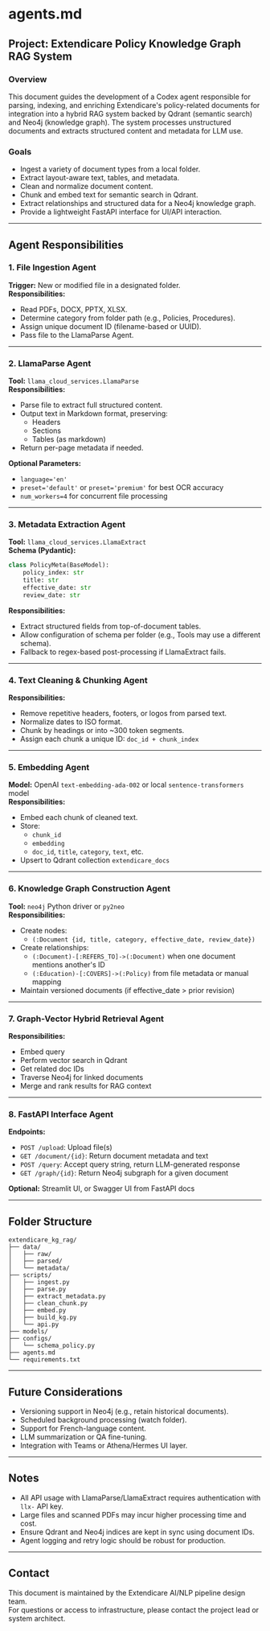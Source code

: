 # agents.md

## Project: Extendicare Policy Knowledge Graph RAG System

### Overview
This document guides the development of a Codex agent responsible for parsing, indexing, and enriching Extendicare's policy-related documents for integration into a hybrid RAG system backed by Qdrant (semantic search) and Neo4j (knowledge graph). The system processes unstructured documents and extracts structured content and metadata for LLM use.

### Goals
- Ingest a variety of document types from a local folder.
- Extract layout-aware text, tables, and metadata.
- Clean and normalize document content.
- Chunk and embed text for semantic search in Qdrant.
- Extract relationships and structured data for a Neo4j knowledge graph.
- Provide a lightweight FastAPI interface for UI/API interaction.

---

## Agent Responsibilities

### 1. File Ingestion Agent
**Trigger:** New or modified file in a designated folder.  
**Responsibilities:**
- Read PDFs, DOCX, PPTX, XLSX.
- Determine category from folder path (e.g., Policies, Procedures).
- Assign unique document ID (filename-based or UUID).
- Pass file to the LlamaParse Agent.

---

### 2. LlamaParse Agent
**Tool:** `llama_cloud_services.LlamaParse`  
**Responsibilities:**
- Parse file to extract full structured content.
- Output text in Markdown format, preserving:
  - Headers
  - Sections
  - Tables (as markdown)
- Return per-page metadata if needed.

**Optional Parameters:**
- `language='en'`
- `preset='default'` or `preset='premium'` for best OCR accuracy
- `num_workers=4` for concurrent file processing

---

### 3. Metadata Extraction Agent
**Tool:** `llama_cloud_services.LlamaExtract`  
**Schema (Pydantic):**
```python
class PolicyMeta(BaseModel):
    policy_index: str
    title: str
    effective_date: str
    review_date: str
```

**Responsibilities:**
- Extract structured fields from top-of-document tables.
- Allow configuration of schema per folder (e.g., Tools may use a different schema).
- Fallback to regex-based post-processing if LlamaExtract fails.

---

### 4. Text Cleaning & Chunking Agent
**Responsibilities:**
- Remove repetitive headers, footers, or logos from parsed text.
- Normalize dates to ISO format.
- Chunk by headings or into ~300 token segments.
- Assign each chunk a unique ID: `doc_id + chunk_index`

---

### 5. Embedding Agent
**Model:** OpenAI `text-embedding-ada-002` or local `sentence-transformers` model  
**Responsibilities:**
- Embed each chunk of cleaned text.
- Store:
  - `chunk_id`
  - `embedding`
  - `doc_id`, `title`, `category`, `text`, etc.
- Upsert to Qdrant collection `extendicare_docs`

---

### 6. Knowledge Graph Construction Agent
**Tool:** `neo4j` Python driver or `py2neo`  
**Responsibilities:**
- Create nodes:
  - `(:Document {id, title, category, effective_date, review_date})`
- Create relationships:
  - `(:Document)-[:REFERS_TO]->(:Document)` when one document mentions another's ID
  - `(:Education)-[:COVERS]->(:Policy)` from file metadata or manual mapping
- Maintain versioned documents (if effective_date > prior revision)

---

### 7. Graph-Vector Hybrid Retrieval Agent
**Responsibilities:**
- Embed query
- Perform vector search in Qdrant
- Get related doc IDs
- Traverse Neo4j for linked documents
- Merge and rank results for RAG context

---

### 8. FastAPI Interface Agent
**Endpoints:**
- `POST /upload`: Upload file(s)
- `GET /document/{id}`: Return document metadata and text
- `POST /query`: Accept query string, return LLM-generated response
- `GET /graph/{id}`: Return Neo4j subgraph for a given document

**Optional:** Streamlit UI, or Swagger UI from FastAPI docs

---

## Folder Structure
```
extendicare_kg_rag/
├── data/
│   ├── raw/
│   ├── parsed/
│   └── metadata/
├── scripts/
│   ├── ingest.py
│   ├── parse.py
│   ├── extract_metadata.py
│   ├── clean_chunk.py
│   ├── embed.py
│   ├── build_kg.py
│   └── api.py
├── models/
├── configs/
│   └── schema_policy.py
├── agents.md
└── requirements.txt
```

---

## Future Considerations
- Versioning support in Neo4j (e.g., retain historical documents).
- Scheduled background processing (watch folder).
- Support for French-language content.
- LLM summarization or QA fine-tuning.
- Integration with Teams or Athena/Hermes UI layer.

---

## Notes
- All API usage with LlamaParse/LlamaExtract requires authentication with `llx-` API key.
- Large files and scanned PDFs may incur higher processing time and cost.
- Ensure Qdrant and Neo4j indices are kept in sync using document IDs.
- Agent logging and retry logic should be robust for production.

---

## Contact
This document is maintained by the Extendicare AI/NLP pipeline design team.  
For questions or access to infrastructure, please contact the project lead or system architect.